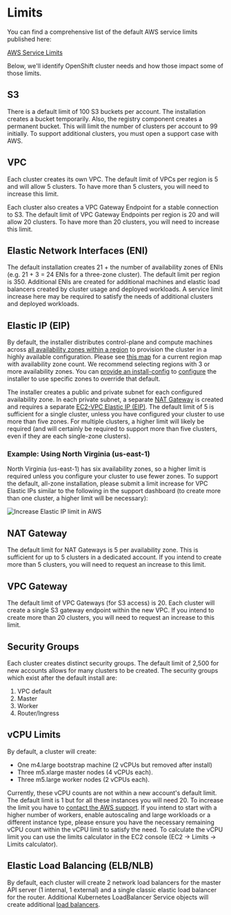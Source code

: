# Limits

You can find a comprehensive list of the default AWS service limits published here:

[AWS Service Limits][service-limits]

Below, we'll identify OpenShift cluster needs and how those impact some of those limits.

## S3

There is a default limit of 100 S3 buckets per account. The installation creates a bucket temporarily. Also, the
registry component creates a permanent bucket. This will limit the number of clusters per account to 99 initially. To
support additional clusters, you must open a support case with AWS.

## VPC

Each cluster creates its own VPC. The default limit of VPCs per region is 5 and will allow 5 clusters. To have more
than 5 clusters, you will need to increase this limit.

Each cluster also creates a VPC Gateway Endpoint for a stable connection to S3. The default limit of VPC Gateway 
Endpoints per region is 20 and will allow 20 clusters. To have more than 20 clusters, you will need to increase this 
limit.

## Elastic Network Interfaces (ENI)

The default installation creates 21 + the number of availability zones of ENIs (e.g. 21 + 3 = 24 ENIs for a three-zone cluster).
The default limit per region is 350. Additional ENIs are created for additional machines and elastic load balancers
created by cluster usage and deployed workloads. A service limit increase here may be required to satisfy the needs of
additional clusters and deployed workloads.

## Elastic IP (EIP)

By default, the installer distributes control-plane and compute machines across [all availability zones within a region][availability-zones] to provision the cluster in a highly available configuration.
Please see [this map][az-map] for a current region map with availability zone count.
We recommend selecting regions with 3 or more availability zones.
You can [provide an install-config](../overview.md#multiple-invocations) to [configure](customization.md) the installer to use specific zones to override that default.

The installer creates a public and private subnet for each configured availability zone.
In each private subnet, a separate [NAT Gateway][nat-gateways] is created and requires a separate [EC2-VPC Elastic IP (EIP)][elastic-ip].
The default limit of 5 is sufficient for a single cluster, unless you have configured your cluster to use more than five zones.
For multiple clusters, a higher limit will likely be required (and will certainly be required to support more than five clusters, even if they are each single-zone clusters).

### Example: Using North Virginia (us-east-1)

North Virginia (us-east-1) has six availability zones, so a higher limit is required unless you configure your cluster to use fewer zones.
To support the default, all-zone installation, please submit a limit increase for VPC Elastic IPs similar to the following in the support dashboard (to create more than one cluster, a higher limit will be necessary):

![Increase Elastic IP limit in AWS](images/support_increase_elastic_ip.png)

## NAT Gateway

The default limit for NAT Gateways is 5 per availability zone. This is sufficient for up to 5 clusters in a dedicated
account. If you intend to create more than 5 clusters, you will need to request an increase to this limit.

## VPC Gateway

The default limit of VPC Gateways (for S3 access) is 20. Each cluster will create a single S3 gateway endpoint within
the new VPC. If you intend to create more than 20 clusters, you will need to request an increase to this limit.

## Security Groups

Each cluster creates distinct security groups. The default limit of 2,500 for new accounts allows for many clusters
to be created. The security groups which exist after the default install are:

  1. VPC default
  1. Master
  1. Worker
  1. Router/Ingress

## vCPU Limits

By default, a cluster will create:

* One m4.large bootstrap machine (2 vCPUs but removed after install)
* Three m5.xlarge master nodes (4 vCPUs each).
* Three m5.large worker nodes (2 vCPUs each).

Currently, these vCPU counts are not within a new account's default limit. The default limit is 1 but for all these instances you will need 20. To increase the limit you have to [contact the AWS support](https://console.aws.amazon.com/support/cases?#/create?issueType=service-limit-increase&limitType=ec2-instances).
If you intend to start with a higher number of workers, enable autoscaling and large workloads
or a different instance type, please ensure you have the necessary remaining vCPU count within the vCPU
limit to satisfy the need. To calculate the vCPU limit you can use the limits calculator in the EC2 console (EC2 -> Limits -> Limits calculator).

## Elastic Load Balancing (ELB/NLB)

By default, each cluster will create 2 network load balancers for the master API server (1 internal, 1 external) and a
single classic elastic load balancer for the router. Additional Kubernetes LoadBalancer Service objects will create
additional [load balancers][load-balancing].

[availability-zones]: https://docs.aws.amazon.com/AWSEC2/latest/UserGuide/using-regions-availability-zones.html
[az-map]: https://aws.amazon.com/about-aws/global-infrastructure/
[elastic-ip]: https://docs.aws.amazon.com/AWSEC2/latest/UserGuide/elastic-ip-addresses-eip.html
[load-balancing]: https://aws.amazon.com/elasticloadbalancing/
[nat-gateways]: https://docs.aws.amazon.com/vpc/latest/userguide/vpc-nat-gateway.html
[service-limits]: https://docs.aws.amazon.com/general/latest/gr/aws_service_limits.html
